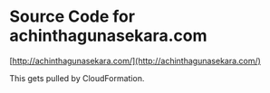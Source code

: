 # Source Code for achinthagunasekara.com

[http://achinthagunasekara.com/](http://achinthagunasekara.com/)

This gets pulled by CloudFormation.
